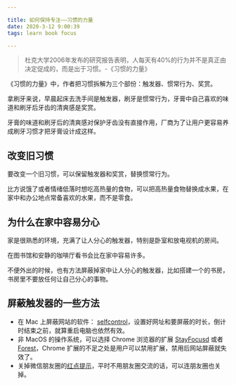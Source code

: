 ```yaml
---

title: 如何保持专注——习惯的力量
date: 2020-3-12 9:00:39
tags: learn book focus

---
```


> 杜克大学2006年发布的研究报告表明，人每天有40%的行为并不是真正由决定促成的，而是出于习惯。-《习惯的力量》



《习惯的力量》中，作者把习惯拆解为三个部份：触发器、惯常行为、奖赏。

拿刷牙来说，早晨起床去洗手间是触发器，刷牙是惯常行为，牙膏中自己喜欢的味道和刷牙后牙齿的清爽感是奖赏。

牙膏的味道和刷牙后的清爽感对保护牙齿没有直接作用，厂商为了让用户更容易养成刷牙习惯才把牙膏设计成这样。

## 改变旧习惯

要改变一个旧习惯，可以保留触发器和奖赏，替换惯常行为。

比方说饿了或者情绪低落时想吃高热量的食物，可以把高热量食物替换成水果，在家中和办公地点常备喜欢的水果，而不是零食。



## 为什么在家中容易分心

家是很熟悉的环境，充满了让人分心的触发器，特别是卧室和放电视机的房间。

在图书馆和安静的咖啡厅看书会比在家中容易许多。



不便外出的时候，也有方法屏蔽掉家中让人分心的触发器，比如搭建一个的书房，书房里不要放任何让自己分心的事物。



## 屏蔽触发器的一些方法

- 在 Mac 上屏蔽网站的软件： [selfcontrol](https://selfcontrolapp.com/)，设置好网址和要屏蔽的时长，倒计时结束之前，就算重启电脑也依然有效。
- 非 MacOS 的操作系统，可以选择 Chrome 浏览器的扩展 [StayFocusd](https://chrome.google.com/webstore/detail/stayfocusd/laankejkbhbdhmipfmgcngdelahlfoji) 或者 [Forest](https://chrome.google.com/webstore/detail/forest-stay-focused-be-pr/kjacjjdnoddnpbbcjilcajfhhbdhkpgk)，Chrome 扩展的不足之处是用户可以禁用扩展，禁用后网站屏蔽就失效了。
- 关掉微信朋友圈的[红点提示](https://jingyan.baidu.com/article/adc81513aaa4cff723bf73c1.html)，平时不用朋友圈交流的话，可以连朋友圈也关掉。

